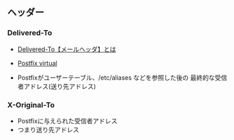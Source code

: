 
## ヘッダー

### Delivered-To

- [Delivered-To【メールヘッダ】とは](http://wa3.i-3-i.info/word11114.html)
- [Postfix virtual](http://www.postfix.org/virtual.8.html)

- Postfixがユーザーテーブル、/etc/aliases などを参照した後の 最終的な受信者アドレス(送り先アドレス)


### X-Original-To

- Postfixに与えられた受信者アドレス
- つまり送り先アドレス


